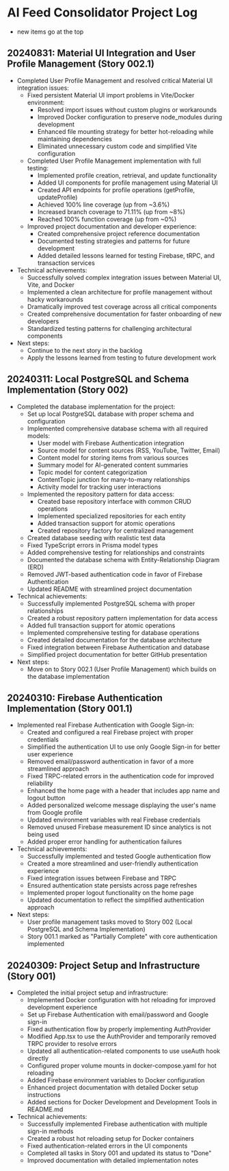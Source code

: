 # AI Feed Consolidator Project Log
- new items go at the top

## 20240831: Material UI Integration and User Profile Management (Story 002.1)
- Completed User Profile Management and resolved critical Material UI integration issues:
  - Fixed persistent Material UI import problems in Vite/Docker environment:
    - Resolved import issues without custom plugins or workarounds
    - Improved Docker configuration to preserve node_modules during development
    - Enhanced file mounting strategy for better hot-reloading while maintaining dependencies
    - Eliminated unnecessary custom code and simplified Vite configuration
  - Completed User Profile Management implementation with full testing:
    - Implemented profile creation, retrieval, and update functionality
    - Added UI components for profile management using Material UI
    - Created API endpoints for profile operations (getProfile, updateProfile)
    - Achieved 100% line coverage (up from ~3.6%)
    - Increased branch coverage to 71.11% (up from ~8%)
    - Reached 100% function coverage (up from ~0%)
  - Improved project documentation and developer experience:
    - Created comprehensive project reference documentation
    - Documented testing strategies and patterns for future development
    - Added detailed lessons learned for testing Firebase, tRPC, and transaction services
- Technical achievements:
  - Successfully solved complex integration issues between Material UI, Vite, and Docker
  - Implemented a clean architecture for profile management without hacky workarounds
  - Dramatically improved test coverage across all critical components
  - Created comprehensive documentation for faster onboarding of new developers
  - Standardized testing patterns for challenging architectural components
- Next steps:
  - Continue to the next story in the backlog
  - Apply the lessons learned from testing to future development work

## 20240311: Local PostgreSQL and Schema Implementation (Story 002)
- Completed the database implementation for the project:
  - Set up local PostgreSQL database with proper schema and configuration
  - Implemented comprehensive database schema with all required models:
    - User model with Firebase Authentication integration
    - Source model for content sources (RSS, YouTube, Twitter, Email)
    - Content model for storing items from various sources
    - Summary model for AI-generated content summaries
    - Topic model for content categorization
    - ContentTopic junction for many-to-many relationships
    - Activity model for tracking user interactions
  - Implemented the repository pattern for data access:
    - Created base repository interface with common CRUD operations
    - Implemented specialized repositories for each entity
    - Added transaction support for atomic operations
    - Created repository factory for centralized management
  - Created database seeding with realistic test data
  - Fixed TypeScript errors in Prisma model types
  - Added comprehensive testing for relationships and constraints
  - Documented the database schema with Entity-Relationship Diagram (ERD)
  - Removed JWT-based authentication code in favor of Firebase Authentication
  - Updated README with streamlined project documentation
- Technical achievements:
  - Successfully implemented PostgreSQL schema with proper relationships
  - Created a robust repository pattern implementation for data access
  - Added full transaction support for atomic operations
  - Implemented comprehensive testing for database operations
  - Created detailed documentation for the database architecture
  - Fixed integration between Firebase Authentication and database
  - Simplified project documentation for better GitHub presentation
- Next steps:
  - Move on to Story 002.1 (User Profile Management) which builds on the database implementation

## 20240310: Firebase Authentication Implementation (Story 001.1)
- Implemented real Firebase Authentication with Google Sign-in:
  - Created and configured a real Firebase project with proper credentials
  - Simplified the authentication UI to use only Google Sign-in for better user experience
  - Removed email/password authentication in favor of a more streamlined approach
  - Fixed TRPC-related errors in the authentication code for improved reliability
  - Enhanced the home page with a header that includes app name and logout button
  - Added personalized welcome message displaying the user's name from Google profile
  - Updated environment variables with real Firebase credentials
  - Removed unused Firebase measurement ID since analytics is not being used
  - Added proper error handling for authentication failures
- Technical achievements:
  - Successfully implemented and tested Google authentication flow
  - Created a more streamlined and user-friendly authentication experience
  - Fixed integration issues between Firebase and TRPC
  - Ensured authentication state persists across page refreshes
  - Implemented proper logout functionality on the home page
  - Updated documentation to reflect the simplified authentication approach
- Next steps:
  - User profile management tasks moved to Story 002 (Local PostgreSQL and Schema Implementation)
  - Story 001.1 marked as "Partially Complete" with core authentication implemented

## 20240309: Project Setup and Infrastructure (Story 001)
- Completed the initial project setup and infrastructure:
  - Implemented Docker configuration with hot reloading for improved development experience
  - Set up Firebase Authentication with email/password and Google sign-in
  - Fixed authentication flow by properly implementing AuthProvider
  - Modified App.tsx to use the AuthProvider and temporarily removed TRPC provider to resolve errors
  - Updated all authentication-related components to use useAuth hook directly
  - Configured proper volume mounts in docker-compose.yaml for hot reloading
  - Added Firebase environment variables to Docker configuration
  - Enhanced project documentation with detailed Docker setup instructions
  - Added sections for Docker Development and Development Tools in README.md
- Technical achievements:
  - Successfully implemented Firebase authentication with multiple sign-in methods
  - Created a robust hot reloading setup for Docker containers
  - Fixed authentication-related errors in the UI components
  - Completed all tasks in Story 001 and updated its status to "Done"
  - Improved documentation with detailed implementation notes